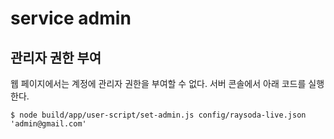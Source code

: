 
# service admin

## 관리자 권한 부여

웹 페이지에서는 계정에 관리자 권한을 부여할 수 없다.
서버 콘솔에서 아래 코드를 실행한다.

    $ node build/app/user-script/set-admin.js config/raysoda-live.json 'admin@gmail.com'
